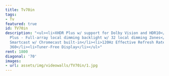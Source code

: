 ```yaml
---
title: Tv70in
tags:
- Tv
featured: true
id: TV70in
description: "<ul><li>XHDR Plus w/ support for Dolby Vision and HDR10</li><li>XLED
  Plus - Full-array local dimming backlight w/ 32 local dimming Zones</li><li>Vizio
  Smartcast w/ Chromecast built-in</li><li>120Hz Effective Refresh Rate & Clear Action
  360</li><li>Tuner-Free Display</li></ul>"
rent: 1800
diagonal: '70'
images:
- url: assets/img/videowalls/TV70in/1.jpg
---
```


